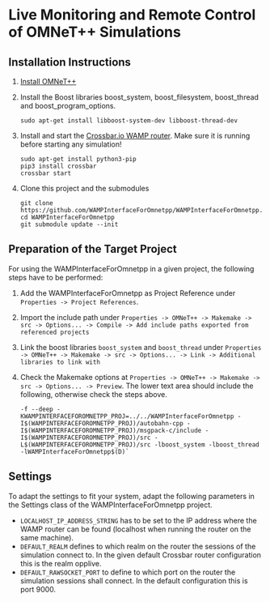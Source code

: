 # Live Monitoring and Remote Control of OMNeT++ Simulations

## Installation Instructions

1. <a href="https://www.youtube.com/watch?v=WwkLIbBmU6Q">Install OMNeT++</a>

2. Install the Boost libraries boost_system, boost_filesystem, boost_thread and boost_program_options.

    ```
    sudo apt-get install libboost-system-dev libboost-thread-dev
    ```

3. Install and start the <a href="https://github.com/crossbario/crossbar">Crossbar.io WAMP router</a>. Make sure it is running before starting any simulation!

    ```
    sudo apt-get install python3-pip
    pip3 install crossbar
    crossbar start
    ```

4. Clone this project and the submodules

    ```
    git clone https://github.com/WAMPInterfaceForOmnetpp/WAMPInterfaceForOmnetpp.git
    cd WAMPInterfaceForOmnetpp
    git submodule update --init
    ```

## Preparation of the Target Project

For using the WAMPInterfaceForOmnetpp in a given project, the following steps have to be performed:

1. Add the WAMPInterfaceForOmnetpp as Project Reference under `Properties -> Project References`.

2. Import the include path under `Properties -> OMNeT++ -> Makemake -> src -> Options... -> Compile -> Add include paths exported from referenced projects`

3. Link the boost libraries `boost_system` and `boost_thread` under `Properties -> OMNeT++ -> Makemake -> src -> Options... -> Link -> Additional libraries to link with`

4. Check the Makemake options at `Properties -> OMNeT++ -> Makemake -> src -> Options... -> Preview`. The lower text area should include the following, otherwise check the steps above.

    ```
    -f --deep -KWAMPINTERFACEFOROMNETPP_PROJ=../../WAMPInterfaceForOmnetpp -I$(WAMPINTERFACEFOROMNETPP_PROJ)/autobahn-cpp -I$(WAMPINTERFACEFOROMNETPP_PROJ)/msgpack-c/include -I$(WAMPINTERFACEFOROMNETPP_PROJ)/src -L$(WAMPINTERFACEFOROMNETPP_PROJ)/src -lboost_system -lboost_thread -lWAMPInterfaceForOmnetpp$(D)`
    ```

## Settings

To adapt the settings to fit your system, adapt the following parameters in the Settings class of the WAMPInterfaceForOmnetpp project.

* `LOCALHOST_IP_ADDRESS_STRING` has to be set to the IP address where the WAMP router can be found (localhost when running the router on the same machine).
* `DEFAULT_REALM` defines to which realm on the router the sessions of the simulation connect to. In the given default Crossbar router configuration this is the realm opplive.
* `DEFAULT_RAWSOCKET_PORT` to define to which port on the router the simulation sessions shall connect. In the default configuration this is port 9000.
